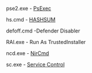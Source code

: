pse2.exe - [PsExec](https://docs.microsoft.com/en-us/sysinternals/downloads/psexec)

hs.cmd - [HASHSUM](https://www.dostips.com/forum/viewtopic.php?t=7592)

defoff.cmd -Defender Disabler

RAI.exe - Run As TrustedInstaller

ncd.exe - [NirCmd](https://www.nirsoft.net/utils/nircmd.html)

sc.exe - [Service Control](https://ss64.com/nt/sc.html)
